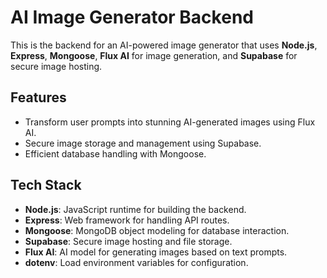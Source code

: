 # AI Image Generator Backend

This is the backend for an AI-powered image generator that uses **Node.js**, **Express**, **Mongoose**, **Flux AI** for image generation, and **Supabase** for secure image hosting.

## Features
- Transform user prompts into stunning AI-generated images using Flux AI.
- Secure image storage and management using Supabase.
- Efficient database handling with Mongoose.

## Tech Stack
- **Node.js**: JavaScript runtime for building the backend.
- **Express**: Web framework for handling API routes.
- **Mongoose**: MongoDB object modeling for database interaction.
- **Supabase**: Secure image hosting and file storage.
- **Flux AI**: AI model for generating images based on text prompts.
- **dotenv**: Load environment variables for configuration.